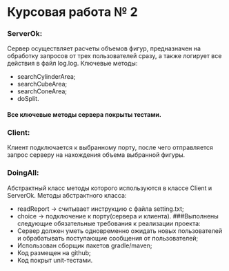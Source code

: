 # Курсовая работа № 2
### ServerOk:
Сервер осуществляет расчеты объемов фигур, предназначен на обработку запросов от трех пользователей сразу, а также логирует все действия в файл log.log.
Ключевые методы:
* searchCylinderArea;
* searchCubeArea;
* searchConeArea;
* doSplit.
#### Все ключевые методы сервера покрыты тестами.
### Client:
Клиент подключается к выбранному порту, после чего отправляется запрос серверу на нахождения объема выбранной фигуры.
### DoingAll:
Абстрактный класс методы которого используются в классе Client и ServerOk.
Методы абстрактного класса:
* readReport -> считывает инструкцию с файла setting.txt;
* choice -> подключение к порту(сервера и клиента).
###Выполнены следующие обязательные требования к реализации проекта:
* Сервер должен уметь одновременно ожидать новых пользователей и обрабатывать поступающие сообщения от пользователей;
* Использован сборщик пакетов gradle/maven;
* Код размещен на github;
* Код покрыт unit-тестами.